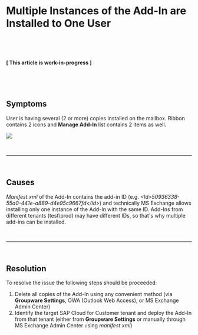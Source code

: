 # Multiple Instances of the Add-In are Installed to One User

&nbsp;

&nbsp;

**[ This article is work-in-progress ]**

&nbsp;

&nbsp;

## Symptoms

User is having several (2 or more) copies installed on the mailbox. Ribbon contains 2 icons and **Manage Add-In** list contains 2 items as well.


<p>
<img src= "..\..\assets\images\multiple-instances\1.png">
</p>

&nbsp;

* * *

&nbsp;

## Causes

*Manifest.xml* of the Add-In contains the add-in ID (e.g. *&lt;Id&gt;50936338-55a0-441e-a889-d4e95c9667fd&lt;/Id&gt;*) and technically MS Exchange allows installing only one instance of the Add-In with the same ID. Add-Ins from different tenants (test\prod) may have different IDs, so that's why multiple add-ins can be installed.

&nbsp;

* * *

&nbsp;

## Resolution

To resolve the issue the following steps should be proceeded:

1. Delete all copies of the Add-In using any convenient method (via **Groupware Settings**, OWA (Outlook Web Access), or MS Exchange Admin Center)
2. Identify the target SAP Cloud for Customer tenant and deploy the Add-In from that tenant (either from **Groupware Settings** or manually through MS Exchange Admin Center using *manifest.xml*)

<!-- -->

&nbsp;

&nbsp;